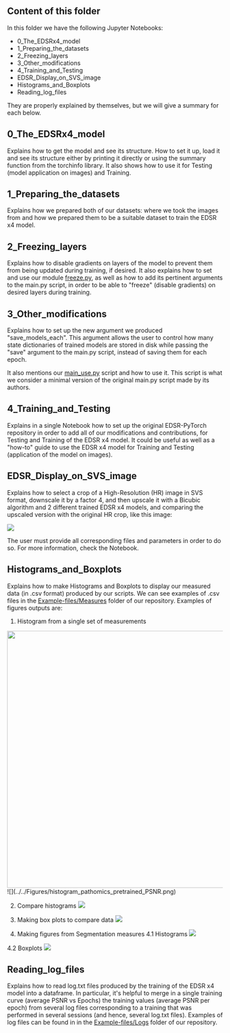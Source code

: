 ## Content of this folder

In this folder we have the following Jupyter Notebooks:

* 0_The_EDSRx4_model
* 1_Preparing_the_datasets
* 2_Freezing_layers
* 3_Other_modifications
* 4_Training_and_Testing
* EDSR_Display_on_SVS_image
* Histograms_and_Boxplots
* Reading_log_files

They are properly explained by themselves, but we will give a summary for each below.


## 0_The_EDSRx4_model

Explains how to get the model and see its structure. How to set it up, load it and see its structure either by printing it directly or using the summary function from the torchinfo library. It also shows how to use it for Testing (model application on images) and Training.


## 1_Preparing_the_datasets

Explains how we prepared both of our datasets: where we took the images from and how we prepared them to be a suitable dataset to train the EDSR x4 model.


## 2_Freezing_layers

Explains how to disable gradients on layers of the model to prevent them from being updated during training, if desired. It also explains how to set and use our module [freeze.py](../../EDSR-PyTorch/src/freeze.py), as well as how to add its pertinent arguments to the main.py script, in order to be able to "freeze" (disable gradients) on desired layers during training.


## 3_Other_modifications

Explains how to set up the new argument we produced "save_models_each". This argument allows the user to control how many state dictionaries of trained models are stored in disk while passing the "save" argument to the main.py script, instead of saving them for each epoch.

It also mentions our [main_use.py](../../EDSR-PyTorch/src/main_use.py) script and how to use it. This script is what we consider a minimal version of the original main.py script made by its authors.


## 4_Training_and_Testing

Explains in a single Notebook how to set up the original EDSR-PyTorch repository in order to add all of our modifications and contributions, for Testing and Training of the EDSR x4 model. It could be useful as well as a "how-to" guide to use the EDSR x4 model for Training and Testing (application of the model on images).


## EDSR_Display_on_SVS_image

Explains how to select a crop of a High-Resolution (HR) image in SVS format, downscale it by a factor 4, and then upscale it with a Bicubic algorithm and 2 different trained EDSR x4 models, and comparing the upscaled version with the original HR crop, like this image:

![](../../Figures/pretrained_vs_trained.png)

The user must provide all corresponding files and parameters in order to do so. For more information, check the Notebook.


## Histograms_and_Boxplots

Explains how to make Histograms and Boxplots to display our measured data (in .csv format) produced by our scripts. We can see examples of .csv files in the [Example-files/Measures](../../Example-files/Measures) folder of our repository. Examples of figures outputs are:

1. Histogram from a single set of measurements
<img src="../../Figures/histogram_pathomics_pretrained_PSNR.png" width="600">
![](../../Figures/histogram_pathomics_pretrained_PSNR.png)

2. Compare histograms
![](../../Figures/histogram_comparison_pathomics_new_PSNR.png)

3. Making box plots to compare data
![](../../Figures/boxplots_comparison_pathomics_new_PSNR.png)

4. Making figures from Segmentation measures
4.1 Histograms
![](../../Figures/histogram_pathomics_segmentation_pretrained_mean_matched_score.png)

4.2 Boxplots
![](../../Figures/boxplots_comparison_pathomics_final_mean_matched_score.png)


## Reading_log_files

Explains how to read log.txt files produced by the training of the EDSR x4 model into a dataframe. In particular, it's helpful to merge in a single training curve (average PSNR vs Epochs) the training values (average PSNR per epoch) from several log files corresponding to a training that was performed in several sessions (and hence, several log.txt files). Examples of log files can be found in in the [Example-files/Logs](../../Example-files/Logs) folder of our repository.
